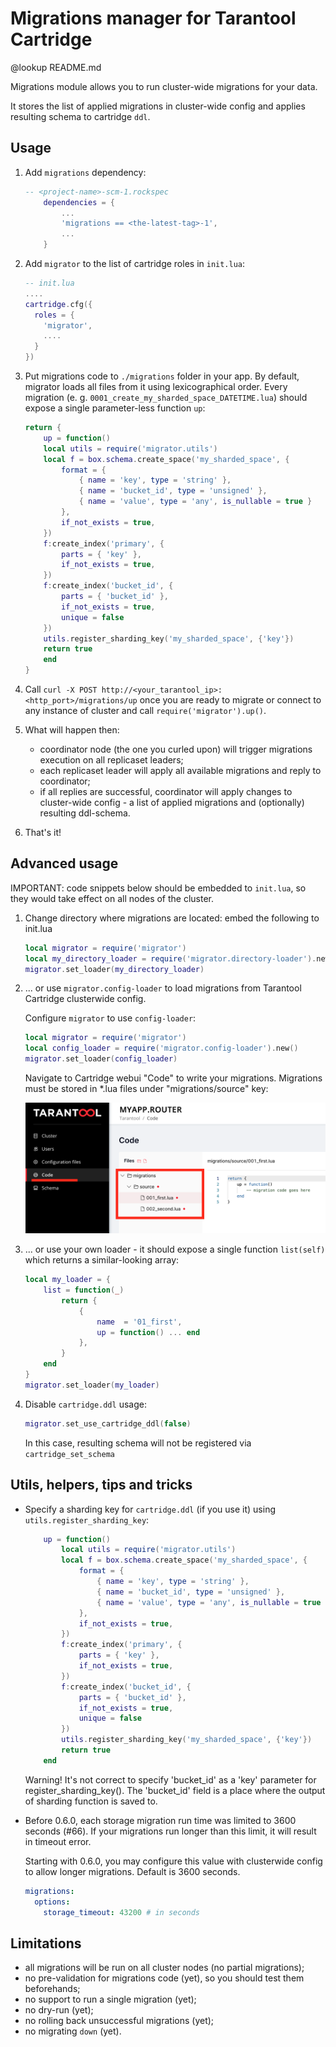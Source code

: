 # Migrations manager for Tarantool Cartridge

@lookup README.md

Migrations module allows you to run cluster-wide migrations for your data.

It stores the list of applied migrations in cluster-wide config and applies resulting schema to cartridge `ddl`.

## Usage

1)  Add `migrations` dependency:
    ```lua
    -- <project-name>-scm-1.rockspec
        dependencies = {
            ...
            'migrations == <the-latest-tag>-1',
            ...
        }
    ```

2) Add `migrator` to the list of cartridge roles in `init.lua`:
    ```lua
    -- init.lua
    ....
    cartridge.cfg({
      roles = {
        'migrator',
        ....
      }
    })
    ```

3) Put migrations code to `./migrations` folder in your app. By default, migrator loads all files from it using lexicographical order.
Every migration (e. g. `0001_create_my_sharded_space_DATETIME.lua`) should expose a single parameter-less function `up`:
    ```lua
    return {
        up = function()
        local utils = require('migrator.utils')
        local f = box.schema.create_space('my_sharded_space', {
            format = {
                { name = 'key', type = 'string' },
                { name = 'bucket_id', type = 'unsigned' },
                { name = 'value', type = 'any', is_nullable = true }
            },
            if_not_exists = true,
        })
        f:create_index('primary', {
            parts = { 'key' },
            if_not_exists = true,
        })
        f:create_index('bucket_id', {
            parts = { 'bucket_id' },
            if_not_exists = true,
            unique = false
        })
        utils.register_sharding_key('my_sharded_space', {'key'})
        return true
        end
    }
    ```

4) Call `curl -X POST http://<your_tarantool_ip>:<http_port>/migrations/up` once you are ready to migrate or connect to any instance of cluster and call `require('migrator').up()`.

5) What will happen then:
    * coordinator node (the one you curled upon) will trigger migrations execution on all replicaset leaders;
    * each replicaset leader will apply all available migrations and reply to coordinator;
    * if all replies are successful, coordinator will apply changes to cluster-wide config - a list of applied migrations and (optionally) resulting ddl-schema.

6) That's it!

## Advanced usage

IMPORTANT: code snippets below should be embedded to `init.lua`, so they would take effect on all nodes of the cluster.

1) Change directory where migrations are located: embed the following to init.lua

    ```lua
    local migrator = require('migrator')
    local my_directory_loader = require('migrator.directory-loader').new('test/integration/migrations')
    migrator.set_loader(my_directory_loader)
    ```

2) ... or use `migrator.config-loader` to load migrations from Tarantool Cartridge clusterwide config.

    Configure `migrator` to use `config-loader`:

    ```lua
    local migrator = require('migrator')
    local config_loader = require('migrator.config-loader').new()
    migrator.set_loader(config_loader)
    ```

    Navigate to Cartridge webui "Code" to write your migrations.
    Migrations must be stored in *.lua files under "migrations/source" key:

    ![config-loader example](doc/assets/config-loader.png)

3) ... or use your own loader - it should expose a single function `list(self)` which returns a similar-looking array:

    ```lua
    local my_loader = {
        list = function(_)
            return {
                {
                    name  = '01_first',
                    up = function() ... end
                },
            }
        end
    }
    migrator.set_loader(my_loader)
    ```

4) Disable `cartridge.ddl` usage:

    ```lua
    migrator.set_use_cartridge_ddl(false)
    ```

    In this case, resulting schema will not be registered via `cartridge_set_schema`

## Utils, helpers, tips and tricks
* Specify a sharding key for `cartridge.ddl` (if you use it) using `utils.register_sharding_key`:
  ```lua
      up = function()
          local utils = require('migrator.utils')
          local f = box.schema.create_space('my_sharded_space', {
              format = {
                  { name = 'key', type = 'string' },
                  { name = 'bucket_id', type = 'unsigned' },
                  { name = 'value', type = 'any', is_nullable = true }
              },
              if_not_exists = true,
          })
          f:create_index('primary', {
              parts = { 'key' },
              if_not_exists = true,
          })
          f:create_index('bucket_id', {
              parts = { 'bucket_id' },
              if_not_exists = true,
              unique = false
          })
          utils.register_sharding_key('my_sharded_space', {'key'})
          return true
      end
  ```
  Warning! It's not correct to specify 'bucket_id' as a 'key' parameter for register_sharding_key().
  The 'bucket_id' field is a place where the output of sharding function is saved to.

* Before 0.6.0, each storage migration run time was limited to 3600 seconds (#66).
  If your migrations run longer than this limit, it will result in timeout error.

  Starting with 0.6.0, you may configure this value with clusterwide config to
  allow longer migrations. Default is 3600 seconds.
  ```yaml
  migrations:
    options:
      storage_timeout: 43200 # in seconds
  ```

## Limitations
- all migrations will be run on all cluster nodes (no partial migrations);
- no pre-validation for migrations code (yet), so you should test them beforehands;
- no support to run a single migration (yet);
- no dry-run (yet);
- no rolling back unsuccessful migrations (yet);
- no migrating `down` (yet).

